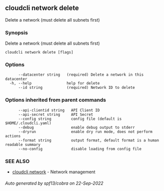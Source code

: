 ## cloudcli network delete

Delete a network (must delete all subnets first)

### Synopsis

Delete a network (must delete all subnets first)

```
cloudcli network delete [flags]
```

### Options

```
      --datacenter string   (required) Delete a network in this datacenter
  -h, --help                help for delete
      --id string           (required) Network ID to delete
```

### Options inherited from parent commands

```
      --api-clientid string   API Client ID
      --api-secret string     API Secret
      --config string         config file (default is $HOME/.cloudcli.yaml)
      --debug                 enable debug output to stderr
      --dryrun                enable dry run mode, does not perform actions
      --format string         output format, default format is a human readable summary
      --no-config             disable loading from config file
```

### SEE ALSO

* [cloudcli network](cloudcli_network.md)	 - Network management

###### Auto generated by spf13/cobra on 22-Sep-2022

